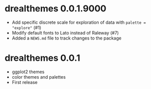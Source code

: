 # drealthemes 0.0.1.9000

* Add specific discrete scale for exploration of data with `palette = "explore"` (#1)
* Modify default fonts to Lato instead of Raleway (#7)
* Added a `NEWS.md` file to track changes to the package

# drealthemes 0.0.1

* ggplot2 themes
* color themes and palettes
* First release
